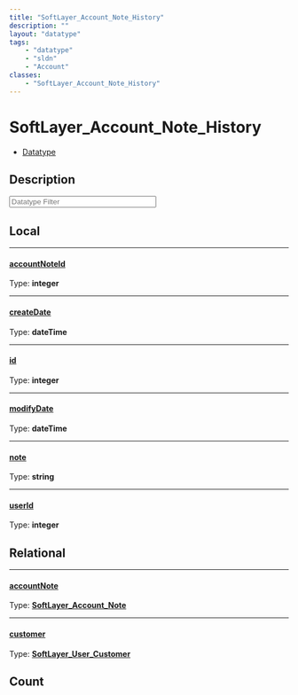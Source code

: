 ```yaml
---
title: "SoftLayer_Account_Note_History"
description: ""
layout: "datatype"
tags:
    - "datatype"
    - "sldn"
    - "Account"
classes:
    - "SoftLayer_Account_Note_History"
---
```


# SoftLayer_Account_Note_History
<div id='service-datatype'>
    <ul id='sldn-reference-tabs'>
        <li id='datatype'> <a href='/reference/datatypes/SoftLayer_Account_Note_History' >Datatype</a></li>
    </ul>
</div>

## Description 








<!-- Filer BEGIN -->
<div class="view-filters">
        <div class="clearfix">
            <div class="search-input-box">
                <input placeholder="Datatype Filter" onkeyup="titleSearch(inputId='prop-input', divId='properties', elementClass='prop-row')" 
                    type="text" id="prop-input" value="" size="30" maxlength="128" class="form-text">
            </div>
        </div>
</div>
<!-- Filer END -->

<div id="properties" class="content">
<div id="localProperties" class="prop-content" >

## Local
<div class="prop-row">

-----
[accountNoteId]: #accountnoteid
#### [accountNoteId]
  
<span class="type-label">Type: </span>**integer**  



</div>
<div class="prop-row">

-----
[createDate]: #createdate
#### [createDate]
  
<span class="type-label">Type: </span>**dateTime**  



</div>
<div class="prop-row">

-----
[id]: #id
#### [id]
  
<span class="type-label">Type: </span>**integer**  



</div>
<div class="prop-row">

-----
[modifyDate]: #modifydate
#### [modifyDate]
  
<span class="type-label">Type: </span>**dateTime**  



</div>
<div class="prop-row">

-----
[note]: #note
#### [note]
  
<span class="type-label">Type: </span>**string**  



</div>
<div class="prop-row">

-----
[userId]: #userid
#### [userId]
  
<span class="type-label">Type: </span>**integer**  



</div>
</div>
<!-- LOCAL PROPERTY END -->

<div id="relationalProperties"  class="prop-content" >

## Relational
<div class="prop-row">

-----
[accountNote]: #accountnote
#### [accountNote]
  
<span class="type-label">Type: </span>**<a href='/reference/datatypes/SoftLayer_Account_Note'>SoftLayer_Account_Note </a>**  



</div>
<div class="prop-row">

-----
[customer]: #customer
#### [customer]
  
<span class="type-label">Type: </span>**<a href='/reference/datatypes/SoftLayer_User_Customer'>SoftLayer_User_Customer </a>**  



</div>

## Count
</div>


